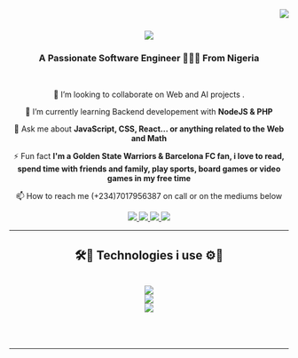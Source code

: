 <img align="right" src="https://visitor-badge.laobi.icu/badge?page_id=realkendo.realkendo" />

<h1 align="center">
    <img src="https://readme-typing-svg.herokuapp.com/?font=Righteous&size=35&center=true&vCenter=true&width=500&height=70&duration=4000&lines=Hello+World!+👋;+I'm+k3nd0+👨🏿‍💻;" />
</h1>

<h3 align="center">A Passionate Software Engineer 👨🏿‍💻 From Nigeria</h3>

<br/>

<div align="center">
 
 🔭 I’m looking to collaborate on Web and AI projects .
 
 🌱 I’m currently learning Backend developement with **NodeJS & PHP**

💬 Ask me about **JavaScript, CSS, React... or anything related to the Web and Math**

⚡ Fun fact **I'm a Golden State Warriors & Barcelona FC fan, i love to read, spend time with friends and family, play sports, board games or video games in my free time**
 
📫 How to reach me (+234)7017956387 on call or on the mediums below

 </div>
 
<div align="center"> 
  <a href="mailto:kennethistifanus1@gmail.com">
    <img src="https://img.shields.io/badge/Gmail-333333?style=for-the-badge&logo=gmail&logoColor=red" />
  </a>
  <a href="https://linkedin.com/in/kenneth-istifanus-aa9a361a1" target="https://www.linkedin.com/in/kenneth-istifanus-aa9a361a1/">
    <img src="https://img.shields.io/badge/LinkedIn-0077B5?style=for-the-badge&logo=linkedin&logoColor=blue" target="_blank" />
  </a>
  <a href="https://.github.io/realkendo" target="https://github.com/realkendo">
     <img src="https://img.shields.io/badge/Portfolio-FF0000?style=for-the-badge&logo=todoist&logoColor=white" target="_blank" /> <!-- sqlite, safari, google-chrome are other good icon options -->
  </a>
  <a href="https://wa.me/2347017956387" target="https://github.com/realkendo">
     <img src="https://img.shields.io/badge/WhatsApp-00ff00?style=for-the-badge&logo=todoist&logoColor=green" target="_blank" /> <!-- sqlite, safari, google-chrome are other good icon options -->
  </a>
</div>

 <hr/>
 
<h2 align="center">🛠️🔩 Technologies i use ⚙️🔨</h2>
<br/>
<div align="center">
    <img src="https://skillicons.dev/icons?i=html,css,javascript,bootstrap,tailwind,react,figma" /><br>
    <img src="https://skillicons.dev/icons?i=nodejs,express,typescript,mongodb,nextjs,git,github" /><br>
    <img src="https://skillicons.dev/icons?i=wordpress,vscode,firebase,mysql,python,sklearn,flask" />

</div>  

<br/>
<!-- 
<h2 align="center">⚡ Stats ⚡</h2>
<br>
<div align=center>
  <img width=390 src="https://github-readme-streak-stats-salesp07.vercel.app/?user=salesp07&count_private=true&theme=react&border_radius=10" alt="streak stats"/>
  <img width=390 src="https://github-readme-stats-salesp07.vercel.app/api?username=salesp07&count_private=true&show_icons=true&theme=react&rank_icon=github&border_radius=10" alt="readme stats" />
  <br/>
  <img width=325 align="center" src="https://github-readme-stats-salesp07.vercel.app/api/top-langs/?username=salesp07&hide=HTML&langs_count=8&layout=compact&theme=react&border_radius=10&size_weight=0.5&count_weight=0.5&exclude_repo=github-readme-stats" alt="top langs" />
</div>
 -->
<br/><br/>

<hr/>

<br/>



<!---
realkendo/realkendo is a ✨ special ✨ repository because its `README.md` (this file) appears on your GitHub profile.
You can click the Preview link to take a look at your changes.
--->
